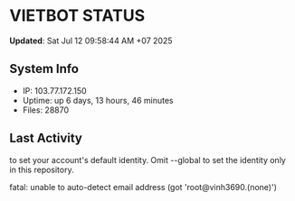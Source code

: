 # VIETBOT STATUS
**Updated**: Sat Jul 12 09:58:44 AM +07 2025

## System Info
- IP: 103.77.172.150
- Uptime: up 6 days, 13 hours, 46 minutes
- Files: 28870

## Last Activity

to set your account's default identity.
Omit --global to set the identity only in this repository.

fatal: unable to auto-detect email address (got 'root@vinh3690.(none)')
